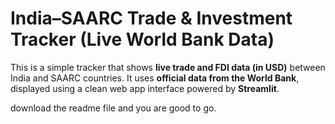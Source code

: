 
# India–SAARC Trade & Investment Tracker (Live World Bank Data)

This is a simple tracker that shows **live trade and FDI data (in USD)** between India and SAARC countries. It uses **official data from the World Bank**, displayed using a clean web app interface powered by **Streamlit**.

download the readme file and you are good to go.
